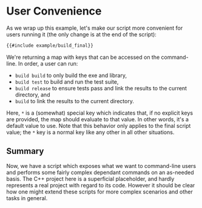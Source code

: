 # User Convenience

As we wrap up this example, let's make our script more convenient for users
running it (the only change is at the end of the script):

```sh
{{#include example/build_final}}
```

We're returning a map with keys that can be accessed on the command-line. In
order, a user can run:
* `build build` to only build the exe and library,
* `build test` to build and run the test suite,
* `build release` to ensure tests pass and link the results to the current
  directory, and
* `build` to link the results to the current directory.

Here, `*` is a (somewhat) special key which indicates that, if no explicit keys
are provided, the map should evaluate to that value. In other words, it's a
default value to use. Note that this behavior only applies to the final script
value; the `*` key is a normal key like any other in all other situations.

## Summary
Now, we have a script which exposes what we want to command-line users and
performs some fairly complex dependant commands on an as-needed basis. The C++
project here is a superficial placeholder, and hardly represents a real project
with regard to its code. However it should be clear how one might extend these
scripts for more complex scenarios and other tasks in general.
